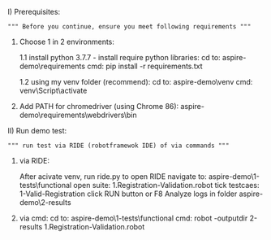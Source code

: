 I) Prerequisites:

	""" Before you continue, ensure you meet following requirements """

1.	Choose 1 in 2 environments:

	1.1	install python 3.7.7
		- install require python libraries:
			cd to:	aspire-demo\requirements
			cmd:	pip install -r requirements.txt

	1.2	using my venv folder (recommend):
			cd to:	aspire-demo\venv
			cmd:	venv\Script\activate

2.	Add PATH for chromedriver (using Chrome 86): aspire-demo\requirements\webdrivers\bin


II)	Run demo test:
	
	""" run test via RIDE (robotframewok IDE) of via commands """
	
1. via RIDE:

	After acivate venv, run ride.py to open RIDE
	navigate to:	aspire-demo\1-tests\functional
	open suite:		1.Registration-Validation.robot
	tick testcaes:	1-Valid-Registration
	click RUN button or F8
	Analyze logs in folder aspire-demo\2-results

2.	via cmd:
	cd to:			aspire-demo\1-tests\functional
	cmd: robot -outputdir 2-results 1.Registration-Validation.robot
